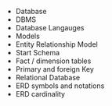 - Database
- DBMS
- Database Langauges 
- Models
- Entity Relationship Model
- Start Schema
- Fact / dimension tables
- Primary and foreign Key
- Relational Database 
- ERD symbols and notations 
- ERD cardinality 




